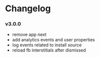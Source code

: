 # Changelog

### v3.0.0
 - remove app next
 - add analytics events and user properties
 - log events related to install source
 - reload fb interstitials after dismissed
